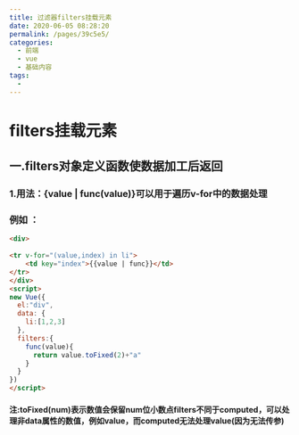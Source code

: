 ```yaml
---
title: 过滤器filters挂载元素
date: 2020-06-05 08:28:20
permalink: /pages/39c5e5/
categories:
  - 前端
  - vue
  - 基础内容
tags:
  - 
---
```

# filters挂载元素

## 一.filters对象定义函数使数据加工后返回

### 1.用法：{value | func(value)}可以用于遍历v-for中的数据处理

### 例如 ：

```html
<div>
 
<tr v-for="(value,index) in li">
	<td key="index">{{value | func}}</td>
</tr>
</div>
<script>
new Vue({
  el:"div",
  data: {
    li:[1,2,3]
  },
  filters:{
    func(value){
      return value.toFixed(2)+"a"
    }
  }
})
</script>
```

#### 注:toFixed(num)表示数值会保留num位小数点filters不同于computed，可以处理非data属性的数值，例如value，而computed无法处理value(因为无法传参)